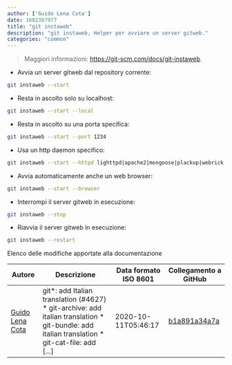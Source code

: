 ```yaml
---
author: ['Guido Lena Cota']
date: 1602387977
title: "git instaweb"
description: "git instaweb, Helper per avviare un server gitweb."
categories: "common"
---
```

> Maggiori informazioni: <https://git-scm.com/docs/git-instaweb>.

- Avvia un server gitweb dal repository corrente:

```bash
git instaweb --start
```

- Resta in ascolto solo su localhost:

```bash
git instaweb --start --local
```

- Resta in ascolto su una porta specifica:

```bash
git instaweb --start --port 1234
```

- Usa un http daemon specifico:

```bash
git instaweb --start --httpd lighttpd|apache2|mongoose|plackup|webrick
```

- Avvia automaticamente anche un web browser:

```bash
git instaweb --start --browser
```

- Interrompi il server gitweb in esecuzione:

```bash
git instaweb --stop
```

- Riavvia il server gitweb in esecuzione:

```bash
git instaweb --restart
```
Elenco delle modifiche apportate alla documentazione


Autore | Descrizione | Data formato ISO 8601 | Collegamento a GitHub
------|-----|-----|-----
[Guido Lena Cota](mailto:guido.lenacota@gmail.com) | git*: add Italian translation (#4627) * git-archive: add italian translation * git-bundle: add italian translation * git-cat-file: add [...] | 2020-10-11T05:46:17 | [b1a891a34a7a](https://github.com/tldr-pages/tldr/commit/b1a891a34a7a1d75b7b11fea3d9c3206713822f7)

